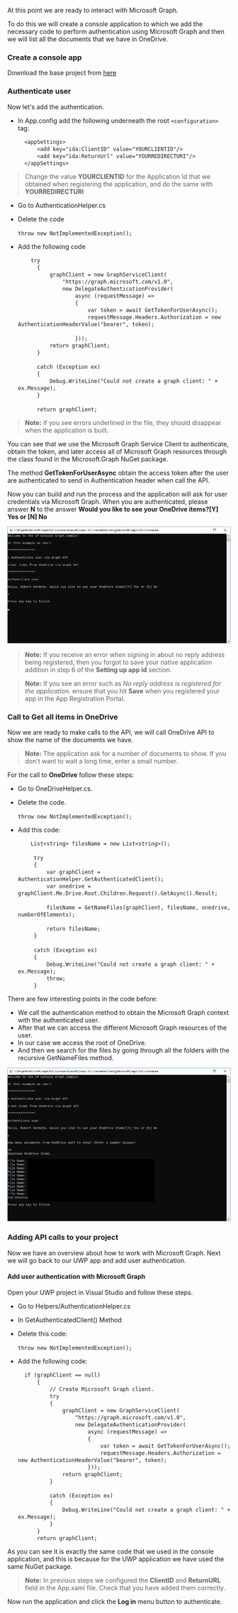 At this point we are ready to interact with Microsoft Graph.

To do this we will create a console application to which we add the necessary code to perform authentication using Microsoft Graph and then we will list all the documents that we have in OneDrive.

### Create a console app

Download the base project from [here](https://github.com/Microsoft/InsiderDevTour18-Labs/tree/master/graph/Microsoft.Graph.HOL.ConsoleBase)

### Authenticate user

Now let's add the authentication.

- In App.config add the following underneath the root `<configuration>` tag:

    	<appSettings>
    		<add key="ida:ClientID" value="YOURCLIENTID"/>
    		<add key="ida:ReturnUrl" value="YOURREDIRECTURI"/>
    	</appSettings>
    
	
>Change the value **YOURCLIENTID** for the Application Id that we obtained when registering the application, and do the same with **YOURREDIRECTURI**


- Go to AuthenticationHelper.cs
- Delete the code

   	`throw new NotImplementedException();`

- Add the following code

	      try
            {
                graphClient = new GraphServiceClient(
                    "https://graph.microsoft.com/v1.0",
                    new DelegateAuthenticationProvider(
                        async (requestMessage) =>
                        {
                            var token = await GetTokenForUserAsync();
                            requestMessage.Headers.Authorization = new AuthenticationHeaderValue("bearer", token);                            

                        }));
                return graphClient;
            }

            catch (Exception ex)
            {
                Debug.WriteLine("Could not create a graph client: " + ex.Message);
            }

            return graphClient;

> **Note:** if you see errors underlined in the file, they should disappear when the application is built.

You can see that we use the Microsoft Graph Service Client to authenticate, obtain the token, and later access all of Microsoft Graph resources through the class found in the Microsoft.Graph NuGet package.

The method **GetTokenForUserAsync** obtain the access token after the user are authenticated to send in Authentication header when call the API.

Now you can build and run the process and the application will ask for user credentials via Microsoft Graph.
When you are authenticated, please answer **N** to the answer **Would you like to see your OneDrive items?[Y] Yes or [N] No**

![alt text](../media/AuthConsola.png)

> **Note:** If you receive an error when signing in about no reply address being registered, then you forgot to save your native application addition in step 6 of the **Setting up app id** section.

> **Note:** If you see an error such as _No reply address is registered for the application._ ensure that you hit **Save** when you registered your app in the App Registration Portal.

### Call to Get all items in OneDrive
Now we are ready to make calls to the API, we will call OneDrive API to show the name of the documents we have.


> **Note:** The application ask for a number of documents to show. If you don't want to wait a long time, enter a small number.

For the call to **OneDrive** follow these steps:

- Go to OneDriveHelper.cs.
- Delete the code.
	
	`throw new NotImplementedException();`
-  Add this code:
 			
	       List<string> filesName = new List<string>();

            try
            {
                var graphClient = AuthenticationHelper.GetAuthenticatedClient();
                var onedrive = graphClient.Me.Drive.Root.Children.Request().GetAsync().Result;

                filesName = GetNameFiles(graphClient, filesName, onedrive, numberOfElements);
               
                return filesName;
            }

            catch (Exception ex)
            {
                Debug.WriteLine("Could not create a graph client: " + ex.Message);
                throw;
            }

There are few interesting points in the code before:

- We call the authentication method to obtain the Microsoft Graph context with the authenticated user.
- After that we can access the different Microsoft Graph resources of the user.
- In our case we access the root of OneDrive.
- And then we search for the files by going through all the folders with the recursive GetNameFiles method.

![alt text](../media/OneDriveConsole.png)

### Adding API calls to your project

Now we have an overview about how to work with Microsoft Graph. Next we will go back to our UWP app and add user authentication.

#### Add user authentication with Microsoft Graph
Open your UWP project in Visual Studio and follow these steps.

- Go to Helpers/AuthenticationHelper.cs
- In GetAuthenticatedClient() Method
- Delete this code:

   	`throw new NotImplementedException();`

- Add the following code:

		if (graphClient == null)
            {
                // Create Microsoft Graph client.
                try
                {
                    graphClient = new GraphServiceClient(
                        "https://graph.microsoft.com/v1.0",
                        new DelegateAuthenticationProvider(
                            async (requestMessage) =>
                            {
                                var token = await GetTokenForUserAsync();
                                requestMessage.Headers.Authorization = new AuthenticationHeaderValue("bearer", token);
                            }));
                    return graphClient;
                }

                catch (Exception ex)
                {
                    Debug.WriteLine("Could not create a graph client: " + ex.Message);
                }
			}
			return graphClient;


As you can see it is exactly the same code that we used in the console application, and this is because for the UWP application we have used the same NuGet package.

> **Note:** In previous steps we configured the **ClientID** and **ReturnURL** field in the App.xaml file. Check that you have added them correctly.

Now run the application and click the **Log in** menu button to authenticate.
